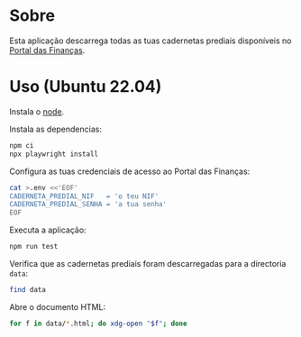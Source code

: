 # Sobre

Esta aplicação descarrega todas as tuas cadernetas prediais disponíveis no [Portal das Finanças](https://imoveis.portaldasfinancas.gov.pt/matrizesinter/web/consultar-patrimonio-predial).

# Uso (Ubuntu 22.04)

Instala o [node](https://nodejs.org).

Instala as dependencias:

```bash
npm ci
npx playwright install
```

Configura as tuas credenciais de acesso ao Portal das Finanças:

```bash
cat >.env <<'EOF'
CADERNETA_PREDIAL_NIF   = 'o teu NIF'
CADERNETA_PREDIAL_SENHA = 'a tua senha'
EOF
```

Executa a aplicação:

```bash
npm run test
```

Verifica que as cadernetas prediais foram descarregadas para a directoria `data`:

```bash
find data
```

Abre o documento HTML:

```bash
for f in data/*.html; do xdg-open "$f"; done
```

